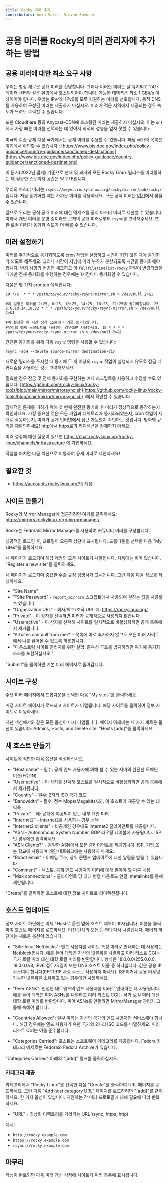 ```yaml
---
title: Rocky 미러 추가
contributors: Amin Vakil, Steven Spencer
---
```


# 공용 미러를 Rocky의 미러 관리자에 추가하는 방법

## 공용 미러에 대한 최소 요구 사항

우리는 항상 새로운 공개 미러를 환영합니다. 그러나 이러한 미러는 잘 유지되고 24/7 데이터 센터와 같은 환경에서 호스팅되어야 합니다. 가능한 대역폭은 최소 1 GBit/s 이상이어야 합니다. 우리는 IPv4와 IPv6를 모두 지원하는 미러를 선호합니다. 동적 DNS를 사용하여 구성된 미러는 제출하지 마십시오. 미러가 적은 지역에서 제공되는 경우 속도가 느려도 수락할 수 있습니다.

또한 Cloudflare 등의 Anycast-CDN에 호스팅된 미러는 제출하지 마십시오. 이는 `dnf`에서 가장 빠른 미러를 선택하는 데 있어서 최적의 성능을 얻지 못할 수 있습니다.

미국의 수출 규제 대상 국가에서는 공개 미러를 수용할 수 없습니다. 해당 국가의 목록은 여기에서 확인할 수 있습니다 : [https://www.bis.doc.gov/index.php/policy-guidance/country-guidance/sanctioned-destinations](https://www.bis.doc.gov/index.php/policy-guidance/country-guidance/sanctioned-destinations)

이 문서(2022년 말)를 기준으로 현재 및 과거의 모든 Rocky Linux 릴리스를 미러링하는 데 필요한 스토리지 공간은 약 2TB입니다.

우리의 마스터 미러는 `rsync://msync.rockylinux.org/rocky/mirror/pub/rocky/`입니다. 처음 동기화할 때는 가까운 미러를 사용하세요. 모든 공식 미러는 [여기](https://mirrors.rockylinux.org)에서 찾을 수 있습니다.

앞으로 우리는 공식 공개 미러에 대한 액세스를 공식 마스터 미러로 제한할 수 있습니다. 따라서 개인 미러를 운영 중이라면 근처의 공개 미러로부터 `rsync`를 고려해주세요. 또한 로컬 미러가 동기화 속도가 더 빠를 수 있습니다.

## 미러 설정하기

미러를 주기적으로 동기화하도록 cron 작업을 설정하고 시간이 되지 않은 때에 동기화가 되도록 해주세요. 그러나 시간이 지남에 따라 부하가 분산되도록 시간을 동기화해야 합니다. 변경 사항의 변경만 체크하고 이 `fullfiletimelist-rocky` 파일이 변경되었을 때에만 전체 동기화를 수행하는 경우에는 1시간마다 동기화할 수 있습니다.

다음은 몇 가지 crontab 예제입니다:

```
50 */6  * * * /path/to/your/rocky-rsync-mirror.sh > /dev/null 2>&1

#이 설정은 미러를 2:25, 6:25, 10:25, 14:25, 18:25, 22:25에 동기화합니다. 25 2,6,10,14,18,22 * * * /path/to/your/rocky-rsync-mirror.sh > /dev/null 2>&1

#이 설정은 매 시간 정각 15분에 미러를 동기화합니다.
#우리의 예제 스크립트를 사용하는 경우에만 사용하세요. 15 * * * * /path/to/your/rocky-rsync-mirror.sh > /dev/null 2>&1
```

간단한 동기화를 위해 다음 `rsync` 명령을 사용할 수 있습니다:

```
rsync -aqH --delete source-mirror destination-dir
```
새로운 릴리스를 푸시할 때 동시에 두 개 이상의 `rsync` 작업이 실행되지 않도록 잠금 메커니즘을 사용하는 것도 고려해보세요.

필요한 경우 잠금 및 전체 동기화를 구현하는 예제 스크립트를 사용하고 수정할 수도 있습니다. [https://github.com/rocky-linux/rocky-tools/blob/main/mirror/mirrorsync.sh](https://github.com/rocky-linux/rocky-tools/blob/main/mirror/mirrorsync.sh) )에서 확인할 수 있습니다.

잠재적인 문제를 피하기 위해 첫 번째 완전한 동기화 후 미러가 정상적으로 동작하는지 확인하세요. 가장 중요한 것은 모든 파일과 디렉토리가 동기화되었는지, cron 작업이 제대로 작동하는지, 미러가 공개 인터넷에서 접근 가능한지 확인하는 것입니다. 방화벽 규칙을 재확인하세요! http에서 https로의 리디렉션을 강제하지 마세요.

미러 설정에 대한 질문이 있으면 https://chat.rockylinux.org/rocky-linux/channels/infrastructure 에 가입하세요.

작업을 마치면 다음 섹션으로 이동하여 공개 미러로 제안하세요!

## 필요한 것
* https://accounts.rockylinux.org/의 계정

## 사이트 만들기

Rocky의 Mirror Manager에 접근하려면 여기를 클릭하세요: https://mirrors.rockylinux.org/mirrormanager/

Rocky는 Fedora의 Mirror Manager를 사용하여 커뮤니티 미러를 구성합니다.

성공적인 로그인 후, 프로필이 오른쪽 상단에 표시됩니다. 드롭다운을 선택한 다음 "My sites"를 클릭하세요.

새 페이지가 로드되며 해당 계정의 모든 사이트가 나열됩니다. 처음에는 비어 있습니다. "Register a new site"를 클릭하세요.

새 페이지가 로드되며 중요한 수출 규정 성명서가 표시됩니다. 그런 다음 다음 정보를 작성하세요.

* "Site Name"
* ""Site Password" - `report_mirrors` 스크립트에서 사용되며 원하는 값을 사용할 수 있습니다.
* "Organization URL" - 회사/학교/조직 URL 예: https://rockylinux.org/
* "Private" - 이 상자를 선택하면 미러가 공개적으로 사용되지 않습니다.
* "User active" - 이 상자를 선택해 사이트를 일시적으로 비활성화하면 공개 목록에서 제거됩니다.
* "All sites can pull from me?" - 목록에 따로 추가하지 않고도 모든 미러 사이트에서 나를 끌어올 수 있도록 허용합니다.
* "다운스트림 사이트 관리자를 위한 설명. 종속성 루프를 방지하려면 여기에 동기화 소스를 포함하십시오."

"Submit"을 클릭하면 기본 미러 페이지로 돌아갑니다.

## 사이트 구성

주요 미러 페이지에서 드롭다운을 선택한 다음 "My sites"를 클릭하세요.

계정 사이트 페이지가 로드되고 사이트가 나열됩니다. 해당 사이트를 클릭하여 정보 사이트로 이동하세요.

지난 섹션에서와 같은 모든 옵션이 다시 나열됩니다. 페이지 아래에는 세 가지 새로운 옵션이 있습니다: Admins, Hosts, and Delete site. "Hosts [add]"를 클릭하세요.

## 새 호스트 만들기

사이트에 적합한 다음 옵션을 작성하십시오.

* "Host name" - 필수: 공개 엔드 사용자에 의해 볼 수 있는 서버의 완전한 도메인 이름(FQDN)
* "User active" - 이 상자를 선택해 호스트를 일시적으로 비활성화하면 공개 목록에서 제거됩니다.
* "Country" - 필수: 2자리 ISO 국가 코드
* "Bandwidth" - 필수: 정수 Mbps(Megabits/초), 이 호스트가 제공할 수 있는 대역폭
* "Private" - 예: 공개에 제공되지 않는 내부 개인 미러
* "Internet2" - Internet2를 사용하는 경우 선택
* "Internet2 clients" - 비공개인 경우에도 Internet2 클라이언트를 제공합니다.
* "ASN - Autonomous System Number, BGP 라우팅 테이블에 사용됩니다. ISP인 경우에만 입력하세요.
* "ASN Clients?" - 동일한 ASN에서 모든 클라이언트를 제공합니다. ISP, 기업 또는 학교에 사용되며 개인 네트워크에는 사용하지 마세요.
* "Robot email" - 이메일 주소, 상위 콘텐츠 업데이트에 대한 알림을 받을 수 있습니다.
* "Comment" - 텍스트, 공개 엔드 사용자가 미러에 대해 알아야 할 다른 내용
* "Max connections" - 클라이언트 당 최대 병렬 다운로드 연결, metalinks를 통해 제안됩니다.

"Create"를 클릭하면 호스트에 대한 정보 사이트로 리디렉션됩니다.

## 호스트 업데이트

정보 사이트 하단에는 이제 "Hosts" 옵션 옆에 호스트 제목이 표시됩니다. 이름을 클릭하여 호스트 페이지를 로드하세요. 이전 단계의 모든 옵션이 다시 나열됩니다. 페이지 하단에는 새로운 옵션이 있습니다.

* "Site-local Netblocks": 엔드 사용자를 사이트 특정 미러로 안내하는 데 사용되는 Netblock입니다. 예를 들어 대학은 자신의 넷블록을 나열하고 미러 리스트 CGI는 국가 로컬 미러 대신 대학 로컬 미러를 반환합니다. 형식은 18.0.0.0/255.0.0.0, 18.0.0.0/8, IPv6 접두사/길이 또는 DNS 호스트 이름 중 하나입니다. 값은 공용 IP 주소여야 합니다(RFC1918 사설 주소는 사용하지 마세요). ISP이거나 공용 라우팅 가능한 넷블록을 소유하고 있는 경우에만 사용하세요

* "Peer ASNs":  인접한 네트워크의 엔드 사용자를 미러로 안내하는 데 사용됩니다. 예를 들어 대학은 피어 ASNs를 나열하고 미러 리스트 CGI는 국가 로컬 미러 대신 대학 로컬 미러를 반환합니다. 피어 ASNs를 만들려면 MirrorManager 관리자 그룹에 속해야 합니다.

* "Countries Allowed": 일부 미러는 자신의 국가의 엔드 사용자만 서비스해야 합니다. 해당 경우에는 엔드 사용자가 속한 국가의 2자리 ISO 코드를 나열하세요. 미러 리스트 CGI는 이를 준수합니다.

* "Categories Carried": 호스트는 소프트웨어 카테고리를 제공합니다. Fedora 카테고리 예제로는 Fedora와 Fedora Archive가 있습니다.

"Categories Carried" 아래의 "[add]" 링크를 클릭하십시오.

### 카테고리 제공

카테고리에서 "Rocky Linux"를 선택한 다음 "Create"를 클릭하여 URL 페이지를 로드하세요. 그런 다음 "Add host category URL" 페이지를 로드하려면 "[add]"를 클릭하세요. 한 가지 옵션이 있습니다. 지원하는 각 미러 프로토콜에 대해 필요에 따라 반복하세요.

* "URL" - 최상위 디렉토리를 가리키는 URL(rsync, https, http)

예시:
* `http://rocky.example.com`
* `https://rocky.example.com`
* `rsync://rocky.example.com`


## 마무리

작성이 완료되면 다음 미러 갱신 시점에 사이트가 미러 목록에 표시됩니다.
